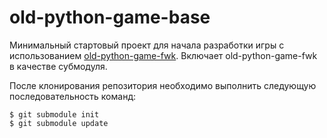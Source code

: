 # old-python-game-base
Минимальный стартовый проект для начала разработки игры с использованием [old-python-game-fwk](https://github.com/AlexeyBond/old-python-game-fwk).
Включает old-python-game-fwk в качестве субмодуля.

После клонирования репозитория необходимо выполнить следующую последовательность команд:
```
$ git submodule init
$ git submodule update
```
